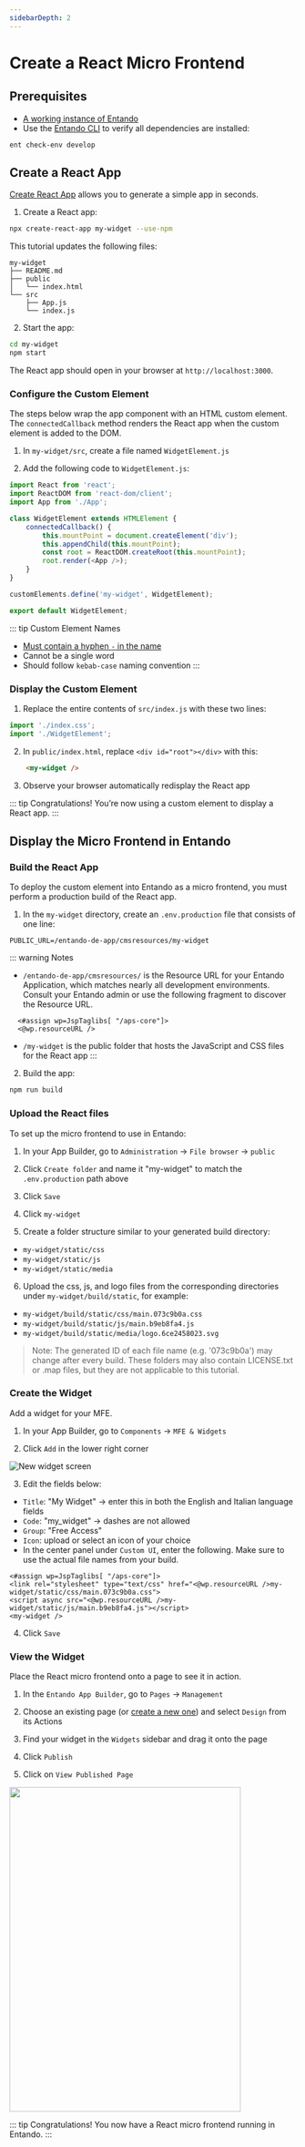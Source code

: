 ```yaml
---
sidebarDepth: 2
---
```


# Create a React Micro Frontend

## Prerequisites
- [A working instance of Entando](../../../docs/getting-started/)
- Use the [Entando CLI](../../../docs/reference/entando-cli.md) to verify all dependencies are installed: 
```
ent check-env develop
```

## Create a React App
[Create React App](https://create-react-app.dev/) allows you to generate a simple app in seconds.

1. Create a React app: 
``` bash
npx create-react-app my-widget --use-npm
```
This tutorial updates the following files:

    my-widget
    ├── README.md
    ├── public
    │   └── index.html
    └── src
        ├── App.js
        └── index.js


2. Start the app:
``` bash
cd my-widget
npm start
```

The React app should open in your browser at `http://localhost:3000`.

### Configure the Custom Element

The steps below wrap the app component with an HTML custom element. The `connectedCallback` method renders the React app when the custom element is added to the DOM.

1. In `my-widget/src`, create a file named `WidgetElement.js` 

2. Add the following code to `WidgetElement.js`:

``` js
import React from 'react';
import ReactDOM from 'react-dom/client';
import App from './App';

class WidgetElement extends HTMLElement {
    connectedCallback() {
        this.mountPoint = document.createElement('div');
        this.appendChild(this.mountPoint);
        const root = ReactDOM.createRoot(this.mountPoint);
        root.render(<App />);
    }
}

customElements.define('my-widget', WidgetElement);

export default WidgetElement;
```

::: tip Custom Element Names
- [Must contain a hyphen `-` in the name](https://stackoverflow.com/questions/22545621/do-custom-elements-require-a-dash-in-their-name)
- Cannot be a single word
- Should follow `kebab-case` naming convention
:::

### Display the Custom Element

1. Replace the entire contents of `src/index.js` with these two lines: 

``` js
import './index.css';
import './WidgetElement';
```

2. In `public/index.html`, replace `<div id="root"></div>` with this:

``` html
    <my-widget />
```

3. Observe your browser automatically redisplay the React app

::: tip Congratulations!
You’re now using a custom element to display a React app.
:::

## Display the Micro Frontend in Entando

### Build the React App

To deploy the custom element into Entando as a micro frontend, you must perform a production build of the React app.

1. In the `my-widget` directory, create an `.env.production` file that consists of one line:
``` text
PUBLIC_URL=/entando-de-app/cmsresources/my-widget
```

::: warning Notes
- `/entando-de-app/cmsresources/` is the Resource URL for your Entando Application, which matches nearly all development environments. Consult your Entando admin or use the following fragment to discover the Resource URL.
``` ftl 
  <#assign wp=JspTaglibs[ "/aps-core"]>
  <@wp.resourceURL />
``` 
- `/my-widget` is the public folder that hosts the JavaScript and CSS files for the React app
:::


2. Build the app:
``` bash
npm run build
```

### Upload the React files

To set up the micro frontend to use in Entando:

1. In your App Builder, go to `Administration` → `File browser` → `public`

2. Click `Create folder` and name it "my-widget" to match the `.env.production` path above

3. Click `Save`

4. Click `my-widget`

5. Create a folder structure similar to your generated build directory:

- `my-widget/static/css`
- `my-widget/static/js`
- `my-widget/static/media`

6. Upload the css, js, and logo files from the corresponding directories under `my-widget/build/static`, for example:

- `my-widget/build/static/css/main.073c9b0a.css`
- `my-widget/build/static/js/main.b9eb8fa4.js`
- `my-widget/build/static/media/logo.6ce2458023.svg`

> Note: The generated ID of each file name (e.g. '073c9b0a') may change after every build. These folders may also contain LICENSE.txt or .map files, but they are not applicable to this tutorial.
### Create the Widget

Add a widget for your MFE.

1. In your App Builder, go to `Components` → `MFE & Widgets` 

2. Click `Add` in the lower right corner

![New widget screen](./img/new-widget-screen.png)

3. Edit the fields below:
- `Title`: "My Widget" → enter this in both the English and Italian language fields
- `Code`: "my_widget" → dashes are not allowed
- `Group`: "Free Access"
- `Icon`: upload or select an icon of your choice
- In the center panel under `Custom UI`, enter the following. Make sure to use the actual file names from your build.

``` ftl
<#assign wp=JspTaglibs[ "/aps-core"]>
<link rel="stylesheet" type="text/css" href="<@wp.resourceURL />my-widget/static/css/main.073c9b0a.css">
<script async src="<@wp.resourceURL />my-widget/static/js/main.b9eb8fa4.js"></script>
<my-widget />
```

4. Click `Save`

### View the Widget

Place the React micro frontend onto a page to see it in action.

1. In the `Entando App Builder`, go to `Pages` → `Management` 

2. Choose an existing page (or [create a new one](../../compose/page-management.md#create-a-page)) and select `Design` from its Actions

3. Find your widget in the `Widgets` sidebar and drag it onto the page

4. Click `Publish`

3. Click on `View Published Page`

<img src="./img/react-micro-frontend.png" width="406.44" height="569.52">

::: tip Congratulations!
You now have a React micro frontend running in Entando.
:::